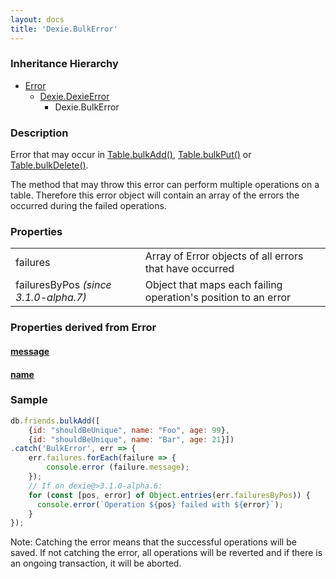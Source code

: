 ```yaml
---
layout: docs
title: 'Dexie.BulkError'
---
```


### Inheritance Hierarchy

* [Error](https://developer.mozilla.org/en-US/docs/Web/JavaScript/Reference/Global_Objects/Error)
  * [Dexie.DexieError](/docs/DexieErrors/DexieError)
    * Dexie.BulkError

### Description 
Error that may occur in [Table.bulkAdd()](/docs/Table/Table.bulkAdd()), [Table.bulkPut()](/docs/Table/Table.bulkPut()) or [Table.bulkDelete()](/docs/Table/Table.bulkDelete()).

The method that may throw this error can perform multiple operations on a table. Therefore this error object will contain an array of the errors the occurred during the failed operations. 

### Properties

<table>
<tr><td>failures</td><td>Array of Error objects of all errors that have occurred</td></tr>
<tr><td>failuresByPos <i>(since 3.1.0-alpha.7)</i></td><td>Object that maps each failing operation's position to an error</td></tr>
</table>

### Properties derived from Error

#### [message](https://developer.mozilla.org/en-US/docs/Web/JavaScript/Reference/Global_Objects/Error/message)

#### [name](https://developer.mozilla.org/en-US/docs/Web/JavaScript/Reference/Global_Objects/Error/name)

### Sample 

```javascript
db.friends.bulkAdd([
    {id: "shouldBeUnique", name: "Foo", age: 99},
    {id: "shouldBeUnique", name: "Bar", age: 21}])
.catch('BulkError', err => {
    err.failures.forEach(failure => {
        console.error (failure.message);
    });
    // If on dexie@>3.1.0-alpha.6:
    for (const [pos, error] of Object.entries(err.failuresByPos)) {
      console.error(`Operation ${pos} failed with ${error}`);
    }
});
```

Note: Catching the error means that the successful operations will be saved. If not catching the error, all operations will be reverted and if there is an ongoing transaction, it will be aborted.

